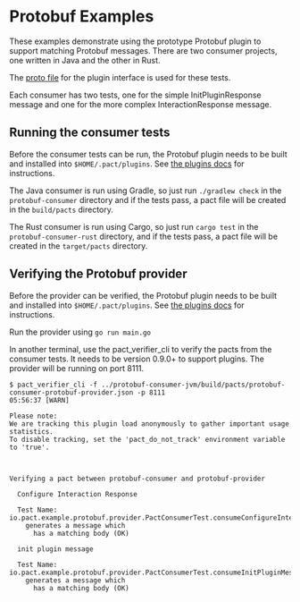 # Protobuf Examples

These examples demonstrate using the prototype Protobuf plugin to support matching Protobuf messages. 
There are two consumer projects, one written in Java and the other in Rust.

The [proto file](../../proto/plugin.proto) for the plugin interface is used for these tests.  

Each consumer has two tests, one for the simple InitPluginResponse message and one for the more complex
InteractionResponse message.

## Running the consumer tests

Before the consumer tests can be run, the Protobuf plugin needs to be built and installed into `$HOME/.pact/plugins`.
See [the plugins docs](../../plugins/protobuf/README.md) for instructions.

The Java consumer is run using Gradle, so just run `./gradlew check` in the `protobuf-consumer` directory and 
if the tests pass, a pact file will be created in the `build/pacts` directory.

The Rust consumer is run using Cargo, so just run `cargo test` in the `protobuf-consumer-rust` directory, and 
if the tests pass, a pact file will be created in the `target/pacts` directory.

## Verifying the Protobuf provider

Before the provider can be verified, the Protobuf plugin needs to be built and installed into `$HOME/.pact/plugins`.
See [the plugins docs](../../plugins/protobuf/README.md) for instructions.

Run the provider using `go run main.go`

In another terminal, use the pact_verifier_cli to verify the pacts from the consumer tests. It needs to be
version 0.9.0+ to support plugins. The provider will be running on port 8111.

```
$ pact_verifier_cli -f ../protobuf-consumer-jvm/build/pacts/protobuf-consumer-protobuf-provider.json -p 8111
05:56:37 [WARN] 

Please note:
We are tracking this plugin load anonymously to gather important usage statistics.
To disable tracking, set the 'pact_do_not_track' environment variable to 'true'.



Verifying a pact between protobuf-consumer and protobuf-provider

  Configure Interaction Response

  Test Name: io.pact.example.protobuf.provider.PactConsumerTest.consumeConfigureInteractionResponseMessage(AsynchronousMessage)
    generates a message which
      has a matching body (OK)

  init plugin message

  Test Name: io.pact.example.protobuf.provider.PactConsumerTest.consumeInitPluginMessage(AsynchronousMessage)
    generates a message which
      has a matching body (OK)


```
